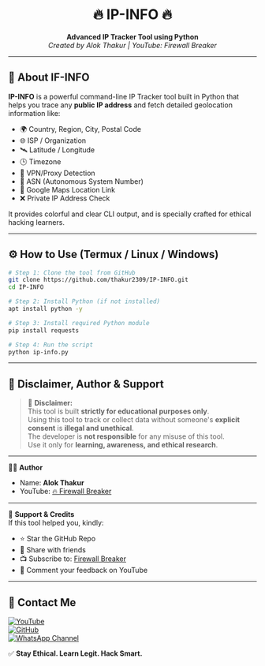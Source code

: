 <h1 align="center">🔥 IP-INFO 🔥</h1>
<p align="center">
  <strong>Advanced IP Tracker Tool using Python</strong><br>
  <em>Created by Alok Thakur | YouTube: Firewall Breaker</em>
</p>

---

## 📌 About IF-INFO

**IP-INFO** is a powerful command-line IP Tracker tool built in Python that helps you trace any **public IP address** and fetch detailed geolocation information like:

- 🌍 Country, Region, City, Postal Code
- 🌐 ISP / Organization
- 🛰️ Latitude / Longitude
- 🕒 Timezone
- 🔐 VPN/Proxy Detection
- 📡 ASN (Autonomous System Number)
- 🔗 Google Maps Location Link
- ❌ Private IP Address Check

It provides colorful and clear CLI output, and is specially crafted for ethical hacking learners.

---

## ⚙️ How to Use (Termux / Linux / Windows)

```bash
# Step 1: Clone the tool from GitHub
git clone https://github.com/thakur2309/IP-INFO.git
cd IP-INFO

# Step 2: Install Python (if not installed)
apt install python -y

# Step 3: Install required Python module
pip install requests

# Step 4: Run the script
python ip-info.py
```

---

## 📢 Disclaimer, Author & Support

> 🔐 **Disclaimer:**  
This tool is built **strictly for educational purposes only**.  
Using this tool to track or collect data without someone's **explicit consent** is **illegal and unethical**.  
The developer is **not responsible** for any misuse of this tool.  
Use it only for **learning, awareness, and ethical research**.

---

👨‍💻 **Author**  
- Name: **Alok Thakur**  
- YouTube: [🔥 Firewall Breaker](https://www.youtube.com/@FirewallBreaker09)

---

💬 **Support & Credits**  
If this tool helped you, kindly:

- ⭐ Star the GitHub Repo  
- 📲 Share with friends  
- 📺 Subscribe to: [Firewall Breaker](https://www.youtube.com/@FirewallBreaker09)  
- 💬 Comment your feedback on YouTube  

---

## 📌 Contact Me  

<a href="https://youtube.com/@firewallbreaker09">
  <img src="https://img.shields.io/badge/YouTube-FF0000?style=for-the-badge&logo=youtube&logoColor=white" alt="YouTube">
</a>  
<br>  

<a href="https://github.com/thakur2309?tab=repositories">
  <img src="https://img.shields.io/badge/GitHub-000000?style=for-the-badge&logo=github&logoColor=white" alt="GitHub">
</a>  
<br>  

<a href="https://whatsapp.com/channel/0029VbAiqVMKLaHjg5J1Nm2F">
  <img src="https://img.shields.io/badge/WhatsApp-25D366?style=for-the-badge&logo=whatsapp&logoColor=white" alt="WhatsApp Channel">
</a>



✅ **Stay Ethical. Learn Legit. Hack Smart.**

